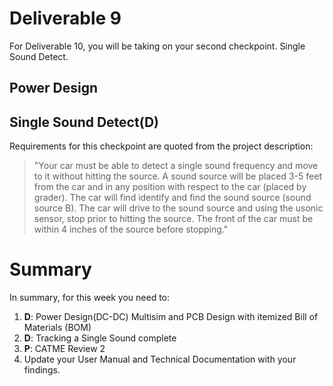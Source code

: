 # Deliverable 9
For Deliverable 10, you will be taking on your second checkpoint. Single Sound Detect.


## Power Design


## Single Sound Detect(D)
Requirements for this checkpoint are quoted from the project description:


>"Your car must be able to detect a single sound frequency and move to it without hitting the source. A sound source will be placed 3-5 feet from the car and in any position with respect to the car (placed by grader). The car will find identify and find the sound source (sound source B).  The car will drive to the sound 
source and using the usonic sensor, stop prior to hitting the source.  The front of the car must be within 
4 inches of the source before stopping."




# Summary

In summary, for this week you need to:

1. **D**: Power Design(DC-DC) Multisim and PCB Design with itemized Bill of Materials (BOM)
2. **D**: Tracking a Single Sound complete
3. **P**: CATME Review 2
4. Update your User Manual and Technical Documentation with your findings.
